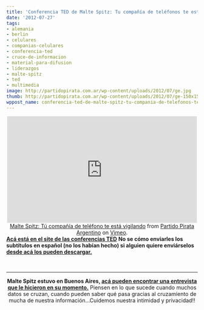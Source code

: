 ```yaml
---
title: 'Conferencia TED de Malte Spitz: Tu compañía de teléfonos te está vigilando'
date: '2012-07-27'
tags:
- alemania
- berlin
- celulares
- companias-celulares
- conferencia-ted
- cruce-de-informacion
- material-para-difusion
- liderazgos
- malte-spitz
- ted
- multimedia
image: http://partidopirata.com.ar/wp-content/uploads/2012/07/ge.jpg
thumb: http://partidopirata.com.ar/wp-content/uploads/2012/07/ge-150x150.jpg
wppost_name: conferencia-ted-de-malte-spitz-tu-compania-de-telefonos-te-esta-vigilando
---
```


<center><iframe src="http://player.vimeo.com/video/46506205" frameborder="0" width="500" height="281"></iframe></center><center></center><center></center><center><a href="http://vimeo.com/46506205">Malte Spitz: Tú compañía de teléfono te está vigilando</a> from <a href="http://vimeo.com/user3611990">Partido Pirata Argentino</a> on <a href="http://vimeo.com">Vimeo</a>.</center><strong> <a href="http://www.ted.com/talks/lang/en/malte_spitz_your_phone_company_is_watching.html" target="_blank">Acá está en el site de las conferencias TED</a></strong>
<strong> No se cómo enviarles los subtítulos en español (no los habían hecho) si alguien quiere enviárselos <a href="http://www.subdivx.com/X6XMjkzMjM5X-conferencia-ted-de-malte-spitz2012.html" target="_blank">desde acá los pueden descargar.</a></strong>

&nbsp;

<hr />
<p style="text-align: center;"><strong>Malte Spitz estuvo en Buenos Aires, <a href="http://www.pagina12.com.ar/diario/cdigital/31-166513-2011-04-24.html" target="_blank">acá pueden encontrar una entrevista que le hicieron en su momento.</a></strong>
Piensen en lo que sucede cuando muchos datos se cruzan, cuando pueden saber qué pasa gracias al cruzamiento de mucha de nuestra información...Cuidemos nuestra intimidad y privacidad!!</p>
